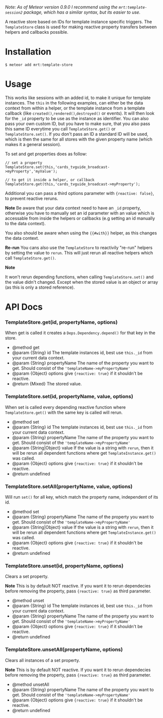 *Note: As of Meteor version 0.9.0 I recommend using the `mrt:template-session2` package, which has a similar syntax, but its easier to use.*

A reactive store based on IDs for template instance specific triggers.
The `TemplateStore` class is used for making reactive property transfers between helpers and callbacks possible.

Installation
============

    $ meteor add mrt:template-store

Usage
=====

This works like sessions with an added id, to make it unique for template instances.
The `this` in the following examples, can either be the data context from within a helper,
or the template instance from a template callback (like `created()`,`rendered()`,`destroyed()` or events).
It will then look for the `_id` property to be use as the instance as identifier.
You can also pass your own custom ID, but you have to make sure, that you also pass this same ID everytime you call `TemplateStore.get()` or  `TemplateStore.set()`.
If you don't pass an ID a standard ID will be used, which is then the same for all stores with the given property name (which makes it a general session).

To set and get properties does as follow:

    // set a property
    TemplateStore.set(this,'cards_tvguide_broadcast->myProperty','myValue');

    // to get it inside a helper, or callback
    TemplateStore.get(this,'cards_tvguide_broadcast->myProperty');

Additional you can pass a third options parameter with `{reactive: false}`, to prevent reactive reruns.

**Note** Be aware that your data context need to have an `_id` property,
otherwise you have to manually set an id parameter with an value which is accessable from inside the helpers or callbacks (e.g setting an id manually to the data context).

You also should be aware when using the `{{#with}}` helper, as this changes the data context.

**Re-run**
You cans also use the `TemplateStore` to reactivily "re-run" helpers by setting the value to `rerun`.
This will just rerun all reactive helpers which call `TemplateStore.get()`.

**Note**

It won't rerun depending functions, when calling `TemplateStore.set()` and the value didn't changed. Except when the stored value is an object or array (as this is only a stored reference).


API Docs
========

### TemplateStore.get(id, propertyName, options)

When get is called it creates a `Deps.Dependency.depend()` for that key in the store.

- @method get
- @param {String} id               The template instances id, best use `this._id` from your current data context.
- @param {String} propertyName     The name of the property you want to get. Should consist of the `'templateName->myPropertyName'`
- @param {Object} options          give `{reactive: true}` if it shouldn't be reactive.
- @return {Mixed} The stored value.



### TemplateStore.set(id, propertyName, value, options)

When set is called every depending reactive function where `TemplateStore.get()` with the same key is called will rerun.

- @method set
- @param {String} id               The template instances id, best use `this._id` from your current data context.
- @param {String} propertyName     The name of the property you want to get. Should consist of the `'templateName->myPropertyName'`
- @param {String|Object} value     If the value is a string with `rerun`, then it will be rerun all dependent functions where get `TemplateInstance.get()` was called.
- @param {Object} options          give `{reactive: true}` if it shouldn't be reactive.
- @return undefined

### TemplateStore.setAll(propertyName, value, options)

Will run `set()` for all key, which match the property name, independent of its id.

- @method set
- @param {String} propertyName     The name of the property you want to get. Should consist of the `'templateName->myPropertyName'`
- @param {String|Object} value     If the value is a string with `rerun`, then it will be rerun all dependent functions where get `TemplateInstance.get()` was called.
- @param {Object} options          give `{reactive: true}` if it shouldn't be reactive.
- @return undefined


### TemplateStore.unset(id, propertyName, options)

Clears a set property.

**Note** This is by default NOT reactive. If you want it to rerun dependecies before removing the property, pass `{reactive: true}` as third parameter.

- @method unset
- @param {String} id               The template instances id, best use `this._id` from your current data context.
- @param {String} propertyName     The name of the property you want to get. Should consist of the `'templateName->myPropertyName'`
- @param {Object} options          give `{reactive: true}` if it shouldn't be reactive.
- @return undefined


### TemplateStore.unsetAll(propertyName, options)

Clears all instances of a set property.

**Note** This is by default NOT reactive. If you want it to rerun dependecies before removing the property, pass `{reactive: true}` as third parameter.

- @method unsetAll
- @param {String} propertyName     The name of the property you want to get. Should consist of the `'templateName->myPropertyName'`
- @param {Object} options          give `{reactive: true}` if it shouldn't be reactive.
- @return undefined
